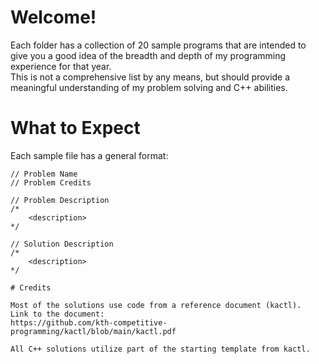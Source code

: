 # Welcome!

Each folder has a collection of 20 sample programs that are intended to give you a 
good idea of the breadth and depth of my programming experience for that year.  
This is not a comprehensive list by any means, but should provide a meaningful understanding 
of my problem solving and C++ abilities.

# What to Expect

Each sample file has a general format:
```
// Problem Name
// Problem Credits

// Problem Description
/*
    <description>
*/

// Solution Description
/*
    <description>
*/

# Credits

Most of the solutions use code from a reference document (kactl).  Link to the document:  
https://github.com/kth-competitive-programming/kactl/blob/main/kactl.pdf

All C++ solutions utilize part of the starting template from kactl.
